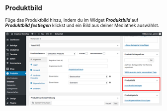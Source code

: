 ## Produktbild

Füge das Produktbild hinzu, indem du im Widget _**Produktbild**_ auf _**Produktbild festlegen**_ klickst und ein Bild aus deiner Mediathek auswählst.

![image](./assets/product_image.jpg)
